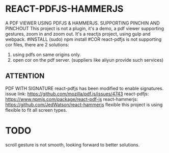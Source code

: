# REACT-PDFJS-HAMMERJS
A PDF VIEWER USING PDFJS &amp; HAMMERJS. SUPPORTING PINCHIN AND PINCHOUT
This project is not a plugin, it's a demo, a pdf viewer supporting gestures, zoom in and zoom out.
It's a reactjs project, using gulp and webpack.
#INSTALL
(sudo) npm install
#COR
react-pdfjs is not supporting cor files, there are 2 solutions:
1. using pdfs on same origins only.
2. open cor on the pdf server. (suppliers like aliyun provide such services)

## ATTENTION
PDF WITH SIGNATURE
react-pdfjs has been modified to enable signatures. issue link: https://github.com/mozilla/pdf.js/issues/4743
react-pdfjs: https://www.npmjs.com/package/react-pdf-js
react-hammerjs: https://github.com/JedWatson/react-hammerjs
flexible
this project is using flexible to fit all screen types.
# TODO
scroll gesture is not smooth, looking forward to better solutions.


